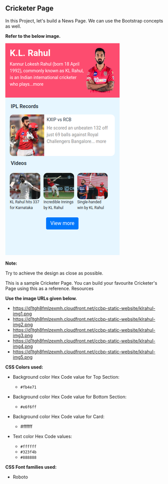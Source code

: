 ## Cricketer Page

In this Project, let's build a News Page. We can use the Bootstrap concepts as well.


**Refer to the below image.**

 ![webpage-on-cricketer-to-build](image.png)



**Note:**

Try to achieve the design as close as possible.

This is a sample Cricketer Page. You can build your favourite Cricketer's Page using this as a reference.
Resources

**Use the image URLs given below.**

- https://d1tgh8fmlzexmh.cloudfront.net/ccbp-static-website/klrahul-img1.png
- https://d1tgh8fmlzexmh.cloudfront.net/ccbp-static-website/klrahul-img2.png
- https://d1tgh8fmlzexmh.cloudfront.net/ccbp-static-website/klrahul-img3.png
- https://d1tgh8fmlzexmh.cloudfront.net/ccbp-static-website/klrahul-img4.png
- https://d1tgh8fmlzexmh.cloudfront.net/ccbp-static-website/klrahul-img5.png


**CSS Colors used:**
- Background color Hex Code value for Top Section:
    - `#fb4e71`

- Background color Hex Code value for Bottom Section:
    - `#e6f6ff`

- Background color Hex Code value for Card:
    - #ffffff

- Text color Hex Code values:
    - `#ffffff`
    - `#323f4b`  
    - `#888888`


**CSS Font families used:**
- Roboto
